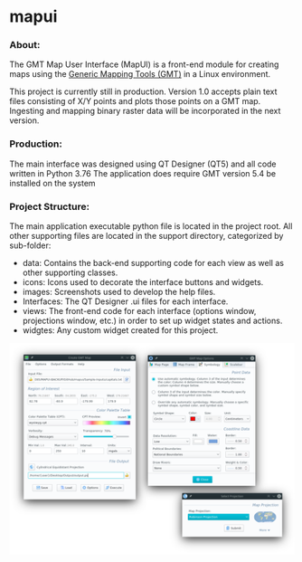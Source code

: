 # mapui

### About:
The GMT Map User Interface (MapUI) is a front-end module for creating maps using the [Generic Mapping Tools (GMT)](https://gmt.soest.hawaii.edu/) in a Linux environment. 

This project is currently still in production. Version 1.0 accepts plain text files consisting of X/Y points and plots those points on a GMT map. Ingesting and mapping binary raster data will be incorporated in the next version. 

### Production:
The main interface was designed using QT Designer (QT5) and all code written in Python 3.76
The application does require GMT version 5.4 be installed on the system

### Project Structure:
The main application executable python file is located in the project root. All other supporting files are located in the support directory, categorized by sub-folder:
* data: Contains the back-end supporting code for each view as well as other supporting classes.
* icons: Icons used to decorate the interface buttons and widgets.
* images: Screenshots used to develop the help files.
* Interfaces: The QT Designer .ui files for each interface.
* views: The front-end code for each interface (options window, projections window, etc.) in order to set up widget states and actions.
* widgtes: Any custom widget created for this project.

![User Interface](/mapui/support/images/example.png)
